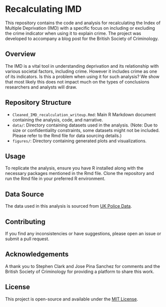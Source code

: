 
# Recalculating IMD

This repository contains the code and analysis for recalculating the Index of Multiple Deprivation (IMD) with a specific focus on including or excluding the crime indicator when using it to explain crime. The project was developed to accompany a blog post for the British Society of Criminology.

## Overview

The IMD is a vital tool in understanding deprivation and its relationship with various societal factors, including crime. However it includes crime as one of its indicators. Is this a problem when using it for such analysis? We show that most likely this does not impact much on the types of conclusions researchers and analysts will draw. 

## Repository Structure

- `Cleaned_IMD_recalculation_writeup.Rmd`: Main R Markdown document containing the analysis, code, and narrative.
- `data/`: Directory containing datasets used in the analysis. (Note: Due to size or confidentiality constraints, some datasets might not be included. Please refer to the Rmd file for data sourcing details.)
- `figures/`: Directory containing generated plots and visualizations.

## Usage

To replicate the analysis, ensure you have R installed along with the necessary packages mentioned in the Rmd file. Clone the repository and run the Rmd file in your preferred R environment.

## Data Source

The data used in this analysis is sourced from [UK Police Data](https://data.police.uk/).

## Contributing

If you find any inconsistencies or have suggestions, please open an issue or submit a pull request.

## Acknowledgements

A thank you to Stephen Clark and Jose Pina Sanchez for comments and the British Society of Criminology for providing a platform to share this work. 

## License

This project is open-source and available under the [MIT License](LICENSE).

